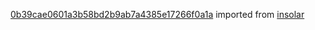 [0b39cae0601a3b58bd2b9ab7a4385e17266f0a1a](https://github.com/insolar/insolar/commit/0b39cae0601a3b58bd2b9ab7a4385e17266f0a1a) imported from [insolar](https://github.com/insolar/insolar)
